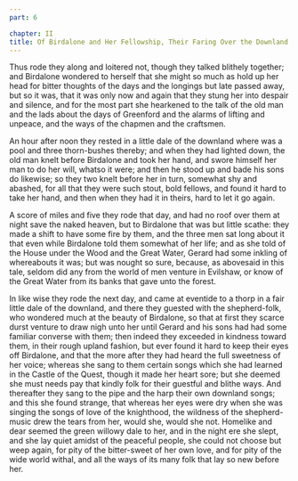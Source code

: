 ```yaml
---
part: 6

chapter: II
title: Of Birdalone and Her Fellowship, Their Faring Over the Downland
---
```


Thus rode they along and loitered not, though they talked blithely together; and Birdalone wondered to herself that she might so much as hold up her head for bitter thoughts of the days and the longings but late passed away, but so it was, that it was only now and again that they stung her into despair and silence, and for the most part she hearkened to the talk of the old man and the lads about the days of Greenford and the alarms of lifting and unpeace, and the ways of the chapmen and the craftsmen.

An hour after noon they rested in a little dale of the downland where was a pool and three thorn-bushes thereby; and when they had lighted down, the old man knelt before Birdalone and took her hand, and swore himself her man to do her will, whatso it were; and then he stood up and bade his sons do likewise; so they two knelt before her in turn, somewhat shy and abashed, for all that they were such stout, bold fellows, and found it hard to take her hand, and then when they had it in theirs, hard to let it go again.

A score of miles and five they rode that day, and had no roof over them at night save the naked heaven, but to Birdalone that was but little scathe: they made a shift to have some fire by them, and the three men sat long about it that even while Birdalone told them somewhat of her life; and as she told of the House under the Wood and the Great Water, Gerard had some inkling of whereabouts it was; but was nought so sure, because, as abovesaid in this tale, seldom did any from the world of men venture in Evilshaw, or know of the Great Water from its banks that gave unto the forest.

In like wise they rode the next day, and came at eventide to a thorp in a fair little dale of the downland, and there they guested with the shepherd-folk, who wondered much at the beauty of Birdalone, so that at first they scarce durst venture to draw nigh unto her until Gerard and his sons had had some familiar converse with them; then indeed they exceeded in kindness toward them, in their rough upland fashion, but ever found it hard to keep their eyes off Birdalone, and that the more after they had heard the full sweetness of her voice; whereas she sang to them certain songs which she had learned in the Castle of the Quest, though it made her heart sore; but she deemed she must needs pay that kindly folk for their guestful and blithe ways. And thereafter they sang to the pipe and the harp their own downland songs; and this she found strange, that whereas her eyes were dry when she was singing the songs of love of the knighthood, the wildness of the shepherd-music drew the tears from her, would she, would she not. Homelike and dear seemed the green willowy dale to her, and in the night ere she slept, and she lay quiet amidst of the peaceful people, she could not choose but weep again, for pity of the bitter-sweet of her own love, and for pity of the wide world withal, and all the ways of its many folk that lay so new before her.
